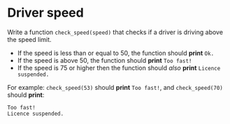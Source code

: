 # Driver speed

Write a function `check_speed(speed)` that checks if a driver is driving above the speed limit.

- If the speed is less than or equal to 50, the function should **print** `Ok.`
- If the speed is above 50, the function should **print** `Too fast!`
- If the speed is 75 or higher then the function should *also* **print** `Licence suspended.`

For example: `check_speed(53)` should **print** `Too fast!`, and `check_speed(70)` should **print**:
```
Too fast!
Licence suspended.
```
